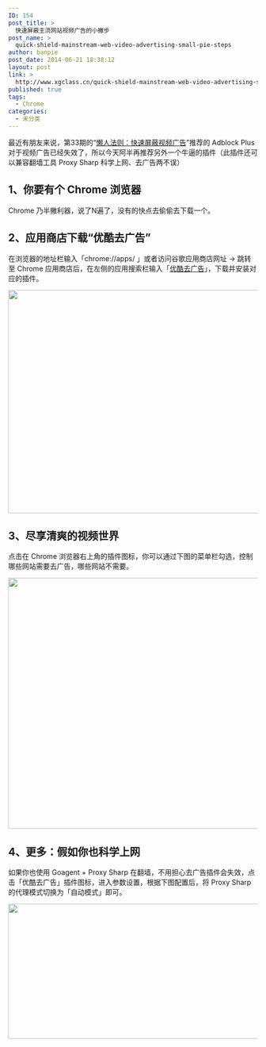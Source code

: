 ```yaml
---
ID: 154
post_title: >
  快速屏蔽主流网站视频广告的小撇步
post_name: >
  quick-shield-mainstream-web-video-advertising-small-pie-steps
author: banpie
post_date: 2014-06-21 18:38:12
layout: post
link: >
  http://www.xgclass.cn/quick-shield-mainstream-web-video-advertising-small-pie-steps/
published: true
tags:
  - Chrome
categories:
  - 未分类
---
```

最近有朋友来说，第33期的“[懒人法则：快速屏蔽视频广告][1]”推荐的 Adblock Plus 对于视频广告已经失效了，所以今天阿半再推荐另外一个牛逼的插件（此插件还可以兼容翻墙工具 Proxy Sharp 科学上网、去广告两不误）

## 1、你要有个 Chrome 浏览器

Chrome 乃半撇利器，说了N遍了，没有的快点去偷偷去下载一个。

## 2、应用商店下载“优酷去广告”

在浏览器的地址栏输入「chrome://apps/ 」或者访问谷歌应用商店网址 -> 跳转至 Chrome 应用商店后，在左侧的应用搜索栏输入「[优酷去广告][2]」，下载并安装对应的插件。

<img class="alignnone size-full wp-image-696" src="http://www.xgclass.cn/wp-content/uploads/2018/11/0-21.jpg" width="900" height="450" alt="" />

## 3、尽享清爽的视频世界

点击在 Chrome 浏览器右上角的插件图标，你可以通过下图的菜单栏勾选，控制哪些网站需要去广告，哪些网站不需要。

<img class="alignnone size-full wp-image-697" src="http://www.xgclass.cn/wp-content/uploads/2018/11/0-22.jpg" width="900" height="506" alt="" />

## 4、更多：假如你也科学上网

如果你也使用 Goagent + Proxy Sharp 在翻墙，不用担心去广告插件会失效，点击「优酷去广告」插件图标，进入参数设置，根据下图配置后，将 Proxy Sharp 的代理模式切换为「自动模式」即可。

<img class="alignnone size-full wp-image-698" src="http://www.xgclass.cn/wp-content/uploads/2018/11/0-23.jpg" width="620" height="272" alt="" />

 [1]: http://www.banpie.info/how-to-block-video-ads/
 [2]: https://chrome.google.com/webstore/detail/%E4%BC%98%E9%85%B7%E5%8E%BB%E5%B9%BF%E5%91%8A-%E6%8F%92%E4%BB%B6%E5%B7%B2%E6%94%AF%E6%8C%81%E4%BC%98%E9%85%B7%E3%80%81%E5%9C%9F%E8%B1%86%E3%80%81%E7%88%B1%E5%A5%87%E8%89%BA%E3%80%81%E4%B9%90%E8%A7%86%E7%BD%91%E3%80%81/peddmpbdeelbhgfjnmlkfgeddigonncm?hl=zh-CN